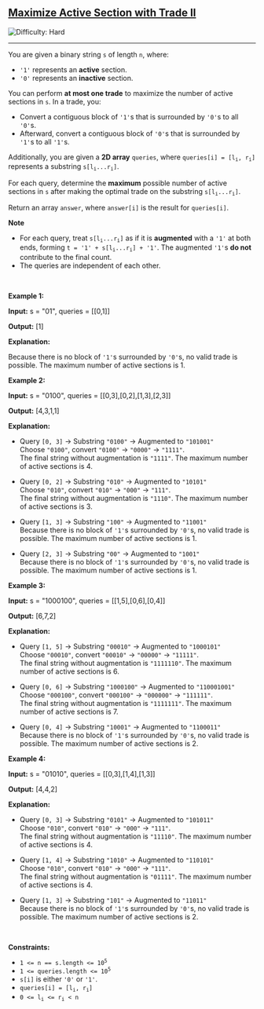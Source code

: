 <h2><a href="https://leetcode.com/problems/maximize-active-section-with-trade-ii">Maximize Active Section with Trade II</a></h2> <img src='https://img.shields.io/badge/Difficulty-Hard-red' alt='Difficulty: Hard' /><hr><p>You are given a binary string <code>s</code> of length <code>n</code>, where:</p>

<ul>
	<li><code>&#39;1&#39;</code> represents an <strong>active</strong> section.</li>
	<li><code>&#39;0&#39;</code> represents an <strong>inactive</strong> section.</li>
</ul>

<p>You can perform <strong>at most one trade</strong> to maximize the number of active sections in <code>s</code>. In a trade, you:</p>

<ul>
	<li>Convert a contiguous block of <code>&#39;1&#39;</code>s that is surrounded by <code>&#39;0&#39;</code>s to all <code>&#39;0&#39;</code>s.</li>
	<li>Afterward, convert a contiguous block of <code>&#39;0&#39;</code>s that is surrounded by <code>&#39;1&#39;</code>s to all <code>&#39;1&#39;</code>s.</li>
</ul>

<p>Additionally, you are given a <strong>2D array</strong> <code>queries</code>, where <code>queries[i] = [l<sub>i</sub>, r<sub>i</sub>]</code> represents a <span data-keyword="substring-nonempty">substring</span> <code>s[l<sub>i</sub>...r<sub>i</sub>]</code>.</p>

<p>For each query, determine the <strong>maximum</strong> possible number of active sections in <code>s</code> after making the optimal trade on the substring <code>s[l<sub>i</sub>...r<sub>i</sub>]</code>.</p>

<p>Return an array <code>answer</code>, where <code>answer[i]</code> is the result for <code>queries[i]</code>.</p>

<p><strong>Note</strong></p>

<ul>
	<li>For each query, treat <code>s[l<sub>i</sub>...r<sub>i</sub>]</code> as if it is <strong>augmented</strong> with a <code>&#39;1&#39;</code> at both ends, forming <code>t = &#39;1&#39; + s[l<sub>i</sub>...r<sub>i</sub>] + &#39;1&#39;</code>. The augmented <code>&#39;1&#39;</code>s <strong>do not</strong> contribute to the final count.</li>
	<li>The queries are independent of each other.</li>
</ul>

<p>&nbsp;</p>
<p><strong class="example">Example 1:</strong></p>

<div class="example-block">
<p><strong>Input:</strong> <span class="example-io">s = &quot;01&quot;, queries = [[0,1]]</span></p>

<p><strong>Output:</strong> <span class="example-io">[1]</span></p>

<p><strong>Explanation:</strong></p>

<p>Because there is no block of <code>&#39;1&#39;</code>s surrounded by <code>&#39;0&#39;</code>s, no valid trade is possible. The maximum number of active sections is 1.</p>
</div>

<p><strong class="example">Example 2:</strong></p>

<div class="example-block">
<p><strong>Input:</strong> <span class="example-io">s = &quot;0100&quot;, queries = [[0,3],[0,2],[1,3],[2,3]]</span></p>

<p><strong>Output:</strong> <span class="example-io">[4,3,1,1]</span></p>

<p><strong>Explanation:</strong></p>

<ul>
	<li>
	<p>Query <code>[0, 3]</code> &rarr; Substring <code>&quot;0100&quot;</code> &rarr; Augmented to <code>&quot;101001&quot;</code><br />
	Choose <code>&quot;0100&quot;</code>, convert <code>&quot;0100&quot;</code> &rarr; <code>&quot;0000&quot;</code> &rarr; <code>&quot;1111&quot;</code>.<br />
	The final string without augmentation is <code>&quot;1111&quot;</code>. The maximum number of active sections is 4.</p>
	</li>
	<li>
	<p>Query <code>[0, 2]</code> &rarr; Substring <code>&quot;010&quot;</code> &rarr; Augmented to <code>&quot;10101&quot;</code><br />
	Choose <code>&quot;010&quot;</code>, convert <code>&quot;010&quot;</code> &rarr; <code>&quot;000&quot;</code> &rarr; <code>&quot;111&quot;</code>.<br />
	The final string without augmentation is <code>&quot;1110&quot;</code>. The maximum number of active sections is 3.</p>
	</li>
	<li>
	<p>Query <code>[1, 3]</code> &rarr; Substring <code>&quot;100&quot;</code> &rarr; Augmented to <code>&quot;11001&quot;</code><br />
	Because there is no block of <code>&#39;1&#39;</code>s surrounded by <code>&#39;0&#39;</code>s, no valid trade is possible. The maximum number of active sections is 1.</p>
	</li>
	<li>
	<p>Query <code>[2, 3]</code> &rarr; Substring <code>&quot;00&quot;</code> &rarr; Augmented to <code>&quot;1001&quot;</code><br />
	Because there is no block of <code>&#39;1&#39;</code>s surrounded by <code>&#39;0&#39;</code>s, no valid trade is possible. The maximum number of active sections is 1.</p>
	</li>
</ul>
</div>

<p><strong class="example">Example 3:</strong></p>

<div class="example-block">
<p><strong>Input:</strong> <span class="example-io">s = &quot;1000100&quot;, queries = [[1,5],[0,6],[0,4]]</span></p>

<p><strong>Output:</strong> <span class="example-io">[6,7,2]</span></p>

<p><strong>Explanation:</strong></p>

<ul>
	<li data-end="383" data-start="217">
	<p data-end="383" data-start="219">Query <code>[1, 5]</code> &rarr; Substring <code data-end="255" data-start="246">&quot;00010&quot;</code> &rarr; Augmented to <code data-end="282" data-start="271">&quot;1000101&quot;</code><br data-end="285" data-start="282" />
	Choose <code data-end="303" data-start="294">&quot;00010&quot;</code>, convert <code data-end="322" data-start="313">&quot;00010&quot;</code> &rarr; <code data-end="322" data-start="313">&quot;00000&quot;</code> &rarr; <code data-end="334" data-start="325">&quot;11111&quot;</code>.<br />
	The final string without augmentation is <code data-end="404" data-start="396">&quot;1111110&quot;</code>. The maximum number of active sections is 6.</p>
	</li>
	<li data-end="561" data-start="385">
	<p data-end="561" data-start="387">Query <code>[0, 6]</code> &rarr; Substring <code data-end="425" data-start="414">&quot;1000100&quot;</code> &rarr; Augmented to <code data-end="454" data-start="441">&quot;110001001&quot;</code><br data-end="457" data-start="454" />
	Choose <code data-end="477" data-start="466">&quot;000100&quot;</code>, convert <code data-end="498" data-start="487">&quot;000100&quot;</code> &rarr; <code data-end="498" data-start="487">&quot;000000&quot;</code> &rarr; <code data-end="512" data-start="501">&quot;111111&quot;</code>.<br />
	The final string without augmentation is <code data-end="404" data-start="396">&quot;1111111&quot;</code>. The maximum number of active sections is 7.</p>
	</li>
	<li data-end="741" data-start="563">
	<p data-end="741" data-start="565">Query <code>[0, 4]</code> &rarr; Substring <code data-end="601" data-start="592">&quot;10001&quot;</code> &rarr; Augmented to <code data-end="627" data-start="617">&quot;1100011&quot;</code><br data-end="630" data-start="627" />
	Because there is no block of <code>&#39;1&#39;</code>s surrounded by <code>&#39;0&#39;</code>s, no valid trade is possible. The maximum number of active sections is 2.</p>
	</li>
</ul>
</div>

<p><strong class="example">Example 4:</strong></p>

<div class="example-block">
<p><strong>Input:</strong> <span class="example-io">s = &quot;01010&quot;, queries = [[0,3],[1,4],[1,3]]</span></p>

<p><strong>Output:</strong> <span class="example-io">[4,4,2]</span></p>

<p><strong>Explanation:</strong></p>

<ul>
	<li>
	<p>Query <code>[0, 3]</code> &rarr; Substring <code>&quot;0101&quot;</code> &rarr; Augmented to <code>&quot;101011&quot;</code><br />
	Choose <code>&quot;010&quot;</code>, convert <code>&quot;010&quot;</code> &rarr; <code>&quot;000&quot;</code> &rarr; <code>&quot;111&quot;</code>.<br />
	The final string without augmentation is <code>&quot;11110&quot;</code>. The maximum number of active sections is 4.</p>
	</li>
	<li>
	<p>Query <code>[1, 4]</code> &rarr; Substring <code>&quot;1010&quot;</code> &rarr; Augmented to <code>&quot;110101&quot;</code><br />
	Choose <code>&quot;010&quot;</code>, convert <code>&quot;010&quot;</code> &rarr; <code>&quot;000&quot;</code> &rarr; <code>&quot;111&quot;</code>.<br />
	The final string without augmentation is <code>&quot;01111&quot;</code>. The maximum number of active sections is 4.</p>
	</li>
	<li>
	<p>Query <code>[1, 3]</code> &rarr; Substring <code>&quot;101&quot;</code> &rarr; Augmented to <code>&quot;11011&quot;</code><br />
	Because there is no block of <code>&#39;1&#39;</code>s surrounded by <code>&#39;0&#39;</code>s, no valid trade is possible. The maximum number of active sections is 2.</p>
	</li>
</ul>
</div>

<p>&nbsp;</p>
<p><strong>Constraints:</strong></p>

<ul>
	<li><code>1 &lt;= n == s.length &lt;= 10<sup>5</sup></code></li>
	<li><code>1 &lt;= queries.length &lt;= 10<sup>5</sup></code></li>
	<li><code>s[i]</code> is either <code>&#39;0&#39;</code> or <code>&#39;1&#39;</code>.</li>
	<li><code>queries[i] = [l<sub>i</sub>, r<sub>i</sub>]</code></li>
	<li><code>0 &lt;= l<sub>i</sub> &lt;= r<sub>i</sub> &lt; n</code></li>
</ul>
